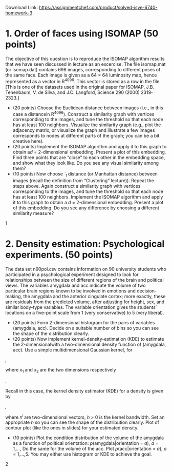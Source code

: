 Download Link: https://assignmentchef.com/product/solved-isye-6740-homework-3
<br>
<h1>1.     Order of faces using ISOMAP (50 points)</h1>

The objective of this question is to reproduce the ISOMAP algorithm results that we have seen discussed in lecture as an excercise. The file isomap.mat (or isomap.dat) contains 698 images, corresponding to different poses of the same face. Each image is given as a 64 × 64 luminosity map, hence represented as a vector in R<sup>4096</sup>. This vector is stored as a row in the file. [This is one of the datasets used in the original paper for ISOMAP, J.B. Tenenbaum, V. de Silva, and J.C. Langford, Science 290 (2000) 2319-2323.]

<ul>

 <li>(20 points) Choose the Euclidean distance between images (i.e., in this case a distancein R<sup>4096</sup>). Construct a similarity graph with vertices corresponding to the images, and tune the threshold so that each node has at least 100 neighbors. Visualize the similarity graph (e.g., plot the adjacency matrix, or visualize the graph and illustrate a few images corresponds to nodes at different parts of the graph; you can be a bit creative here).</li>

 <li>(20 points) Implement the ISOMAP algorithm and apply it to this graph to obtain a<em>d </em>= 2-dimensional embedding. Present a plot of this embedding. Find three points that are “close” to each other in the embedding space, and show what they look like. Do you see any visual similarity among them?</li>

 <li>(10 points) Now choose <em>`</em><sub>1 </sub>distance (or Manhattan distance) between images (recall the definition from “Clustering” lecture)). Repeat the steps above. Again construct a similarity graph with vertices corresponding to the images, and tune the threshold so that each node has at least 100 neighbors. Implement the ISOMAP algorithm and apply it to this graph to obtain a <em>d </em>= 2-dimensional embedding. Present a plot of this embedding. Do you see any difference by choosing a different similarity measure?</li>

</ul>

1

<h1>2.     Density estimation: Psychological experiments. (50 points)</h1>

The data set n90pol.csv contains information on 90 university students who participated in a psychological experiment designed to look for relationships between the size of different regions of the brain and political views. The variables amygdala and acc indicate the volume of two particular brain regions known to be involved in emotions and decision-making, the amygdala and the anterior cingulate cortex; more exactly, these are residuals from the predicted volume, after adjusting for height, sex, and similar body-type variables. The variable orientation gives the students’ locations on a five-point scale from 1 (very conservative) to 5 (very liberal).

<ul>

 <li>(20 points) Form 2-dimensional histogram for the pairs of variables (amygdala, acc). Decide on a suitable number of bins so you can see the shape of the distribution clearly.</li>

 <li>(20 points) Now implement kernel-density-estimation (KDE) to estimate the 2-dimensionalwith a two-dimensional density function of (amygdala, acc). Use a simple multidimensional Gaussian kernel, for</li>

</ul>

<em>,</em>

where <em>x</em><sub>1 </sub>and <em>x</em><sub>2 </sub>are the two dimensions respectively

<em>.</em>

Recall in this case, the kernel density estimator (KDE) for a density is given by

<em>,</em>

where <em>x<sup>i </sup></em>are two-dimensional vectors, <em>h &gt; </em>0 is the kernel bandwidth. Set an appropriate <em>h </em>so you can see the shape of the distribution clearly. Plot of contour plot (like the ones in slides) for your estimated density.

<ul>

 <li>(10 points) Plot the condition distribution of the volume of the amygdala as a function of political orientation: <em>p</em>(amygdala|orientation = <em>a</em>), <em>a </em>= 1<em>,…,</em> Do the same for the volume of the acc. Plot <em>p</em>(acc|orientation = <em>a</em>), <em>a </em>= 1<em>,…,</em>5. You may either use histogram or KDE to achieve the goal.</li>

</ul>

2